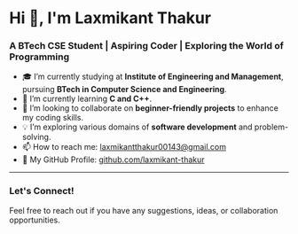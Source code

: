 # Hi 👋, I'm Laxmikant Thakur

### A BTech CSE Student | Aspiring Coder | Exploring the World of Programming

- 🎓 I’m currently studying at **Institute of Engineering and Management**, pursuing **BTech in Computer Science and Engineering**.
- 🌱 I’m currently learning **C and C++**.
- 🤝 I’m looking to collaborate on **beginner-friendly projects** to enhance my coding skills.
- 💡 I’m exploring various domains of **software development** and problem-solving.
- 📫 How to reach me: [laxmikantthakur00143@gmail.com](mailto:laxmikantthakur00143@gmail.com)
- 🔗 My GitHub Profile: [github.com/laxmikant-thakur](https://github.com/laxmikant-thakur)

---
### Let's Connect!
Feel free to reach out if you have any suggestions, ideas, or collaboration opportunities.
